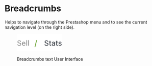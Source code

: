 # Breadcrumbs

Helps to navigate through the Prestashop menu and to see the current navigation level (on the right side).

<figure><img src="../../../.gitbook/assets/image (3) (1) (1).png" alt=""><figcaption><p>Breadcrumbs text User Interface</p></figcaption></figure>
